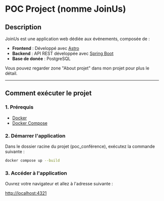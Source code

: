 # POC Project (nomme JoinUs)

## Description

JoinUs est une application web dédiée aux événements, composée de :
- **Frontend** : Développé avec [Astro](https://astro.build/)
- **Backend** : API REST développée avec [Spring Boot](https://spring.io/projects/spring-boot)
- **Base de donée** : PostgreSQL

Vous pouvez regarder zone "About projet" dans mon projet pour plus le détail.

---

## Comment exécuter le projet

### 1. Prérequis

- [Docker](https://www.docker.com/)
- [Docker Compose](https://docs.docker.com/compose/)

### 2. Démarrer l'application

Dans le dossier racine du projet (poc_conférence), exécutez la commande suivante :

```bash
docker compose up --build
````

### 3. Accéder à l'application

Ouvrez votre navigateur et allez à l'adresse suivante :

[http://localhost:4321](http://localhost:4321)

